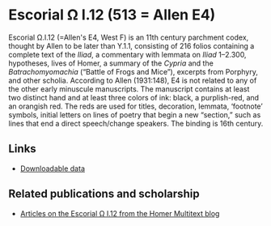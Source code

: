 # Escorial Ω I.12 (513 = Allen E4) #

Escorial Ω.I.12 (=Allen's E4, West F) is an 11th century parchment codex, thought by Allen to be later than Υ.1.1, consisting of 216 folios containing a complete text of the *Iliad*, a commentary with lemmata on *Iliad* 1–2.300, hypotheses, lives of Homer, a summary of the *Cypria* and the *Batrachomyomachia* (“Battle of Frogs and Mice”), excerpts from Porphyry, and other scholia. According to Allen (1931:148), E4 is not related to any of the other early minuscule manuscripts. The manuscript contains at least two distinct hand and at least three colors of ink: black, a purplish-red, and an orangish red. The reds are used for titles, decoration, lemmata, ‘footnote’ symbols, initial letters on lines of poetry that begin a new “section,” such as lines that end a direct speech/change speakers. The binding is 16th century.

## Links ##


- [Downloadable data][2]

## Related publications and scholarship ##
- [Articles on the Escorial Ω I.12 from the Homer Multitext blog](http://homermultitext.blogspot.com/search/label/Escorial%20Ω.1.12)

[1]: http://pelike.hpcc.uh.edu/hmt/hmt-digital/mss

[2]: http://www.homermultitext.org/image-archive.html